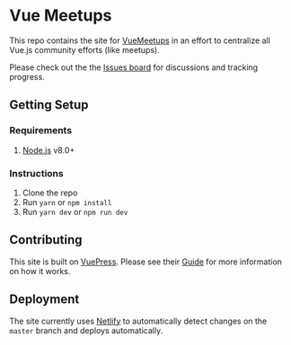 # Vue Meetups

This repo contains the site for [VueMeetups](https://www.vuemeetups.org) in an effort to centralize all Vue.js community efforts (like meetups).

Please check out the the [Issues board](https://github.com/bencodezen/vue-meetups/issues) for discussions and tracking progress.

## Getting Setup

### Requirements

1.  [Node.js](https://nodejs.org/en/) v8.0+

### Instructions

1.  Clone the repo
2.  Run `yarn` or `npm install`
3.  Run `yarn dev` or `npm run dev`

## Contributing

This site is built on [VuePress](https://vuepress.vuejs.org/). Please see their [Guide](https://vuepress.vuejs.org/guide/) for more information on how it works.

## Deployment

The site currently uses [Netlify](https://www.netlify.com) to automatically detect changes on the `master` branch and deploys automatically.
